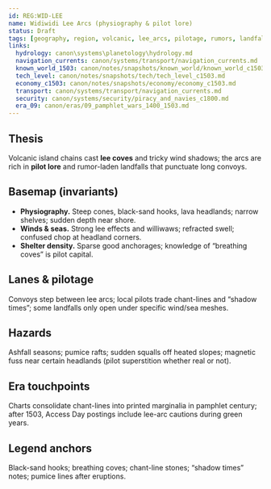 ```yaml
---
id: REG:WID-LEE
name: Widiwidi Lee Arcs (physiography & pilot lore)
status: Draft
tags: [geography, region, volcanic, lee_arcs, pilotage, rumors, landfalls]
links:
  hydrology: canon\systems\planetology\hydrology.md
  navigation_currents: canon/systems/transport/navigation_currents.md
  known_world_1503: canon/notes/snapshots/known_world/known_world_c1503.md
  tech_level: canon/notes/snapshots/tech/tech_level_c1503.md
  economy_c1503: canon/notes/snapshots/economy/economy_c1503.md
  transport: canon/systems/transport/navigation_currents.md
  security: canon/systems/security/piracy_and_navies_c1800.md
  era_09: canon/eras/09_pamphlet_wars_1400_1503.md
---
```


## Thesis
Volcanic island chains cast **lee coves** and tricky wind shadows; the arcs are rich in **pilot lore** and rumor-laden landfalls that punctuate long convoys.

## Basemap (invariants)
- **Physiography.** Steep cones, black-sand hooks, lava headlands; narrow shelves; sudden depth near shore.
- **Winds & seas.** Strong lee effects and williwaws; refracted swell; confused chop at headland corners.
- **Shelter density.** Sparse good anchorages; knowledge of “breathing coves” is pilot capital.

## Lanes & pilotage
Convoys step between lee arcs; local pilots trade chant-lines and “shadow times”; some landfalls only open under specific wind/sea meshes.

## Hazards
Ashfall seasons; pumice rafts; sudden squalls off heated slopes; magnetic fuss near certain headlands (pilot superstition whether real or not).

## Era touchpoints
Charts consolidate chant-lines into printed marginalia in pamphlet century; after 1503, Access Day postings include lee-arc cautions during green years.

## Legend anchors
Black-sand hooks; breathing coves; chant-line stones; “shadow times” notes; pumice lines after eruptions.
